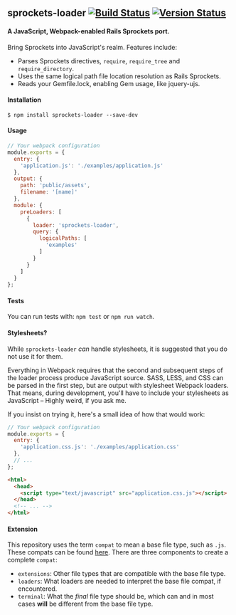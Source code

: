 ## sprockets-loader [![Build Status](https://travis-ci.org/treycordova/sprockets-loader.svg?branch=master)](https://travis-ci.org/treycordova/sprockets-loader) [![Version Status](https://img.shields.io/npm/v/sprockets-loader.svg)](https://www.npmjs.org/package/sprockets-loader)
#### A JavaScript, Webpack-enabled Rails Sprockets port.

Bring Sprockets into JavaScript's realm. Features include:
- Parses Sprockets directives, `require`, `require_tree` and `require_directory`.
- Uses the same logical path file location resolution as Rails Sprockets.
- Reads your Gemfile.lock, enabling Gem usage, like jquery-ujs.

#### Installation
`$ npm install sprockets-loader --save-dev`

#### Usage
```javascript
// Your webpack configuration
module.exports = {
  entry: {
    'application.js': './examples/application.js'
  },
  output: {
    path: 'public/assets',
    filename: '[name]'
  },
  module: {
    preLoaders: [
      {
        loader: 'sprockets-loader',
        query: {
          logicalPaths: [
            'examples'
          ]
        }
      }
    ]
  }
};
```

#### Tests
You can run tests with: `npm test` or `npm run watch`.

#### Stylesheets?
While `sprockets-loader` _can_ handle stylesheets, it is suggested that you do not use it for them.

Everything in Webpack requires that the second and subsequent steps of the loader process produce JavaScript source.
SASS, LESS, and CSS can be parsed in the first step, but are output with stylesheet Webpack loaders. That means, during development, you'll
have to include your stylesheets as JavaScript – Highly weird, if you ask me.

If you insist on trying it, here's a small idea of how that would work:
```javascript
// Your webpack configuration
module.exports = {
  entry: {
    'application.css.js': './examples/application.css'
  },
  // ...
};
```
```html
<html>
  <head>
    <script type="text/javascript" src="application.css.js"></script>
  </head>
  <!-- ... -->
</html>
```

#### Extension
This repository uses the term `compat` to mean a base file type, such as `.js`.
These compats can be found [here](https://github.com/treycordova/sprockets-loader/blob/master/src/helpers/constants.js).
There are three components to create a complete `compat`:
- `extensions`: Other file types that are compatible with the base file type.
- `loaders`: What loaders are needed to interpret the base file compat, if encountered.
- `terminal`: What the _final_ file type should be, which can and in most cases **will** be different from the base file type.
